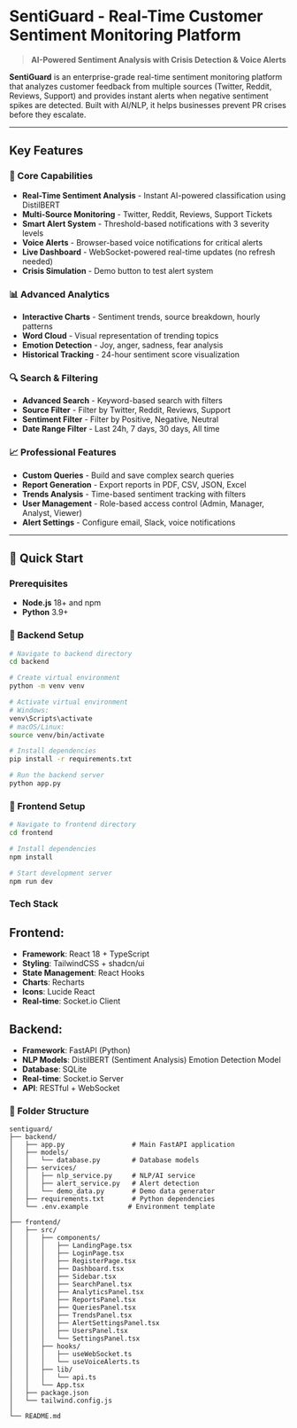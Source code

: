 # SentiGuard - Real-Time Customer Sentiment Monitoring Platform

> **AI-Powered Sentiment Analysis with Crisis Detection & Voice Alerts**

**SentiGuard** is an enterprise-grade real-time sentiment monitoring platform that analyzes customer feedback from multiple sources (Twitter, Reddit, Reviews, Support) and provides instant alerts when negative sentiment spikes are detected. Built with AI/NLP, it helps businesses prevent PR crises before they escalate.

---

## Key Features

### 🎯 Core Capabilities
- **Real-Time Sentiment Analysis** - Instant AI-powered classification using DistilBERT
- **Multi-Source Monitoring** - Twitter, Reddit, Reviews, Support Tickets
- **Smart Alert System** - Threshold-based notifications with 3 severity levels
- **Voice Alerts** - Browser-based voice notifications for critical alerts
- **Live Dashboard** - WebSocket-powered real-time updates (no refresh needed)
- **Crisis Simulation** - Demo button to test alert system

### 📊 Advanced Analytics
- **Interactive Charts** - Sentiment trends, source breakdown, hourly patterns
- **Word Cloud** - Visual representation of trending topics
- **Emotion Detection** - Joy, anger, sadness, fear analysis
- **Historical Tracking** - 24-hour sentiment score visualization

### 🔍 Search & Filtering
- **Advanced Search** - Keyword-based search with filters
- **Source Filter** - Filter by Twitter, Reddit, Reviews, Support
- **Sentiment Filter** - Filter by Positive, Negative, Neutral
- **Date Range Filter** - Last 24h, 7 days, 30 days, All time

### 📈 Professional Features
- **Custom Queries** - Build and save complex search queries
- **Report Generation** - Export reports in PDF, CSV, JSON, Excel
- **Trends Analysis** - Time-based sentiment tracking with filters
- **User Management** - Role-based access control (Admin, Manager, Analyst, Viewer)
- **Alert Settings** - Configure email, Slack, voice notifications

---

## 🚀 Quick Start

### Prerequisites
- **Node.js** 18+ and npm
- **Python** 3.9+

### 🔧 Backend Setup

```bash
# Navigate to backend directory
cd backend

# Create virtual environment
python -m venv venv

# Activate virtual environment
# Windows:
venv\Scripts\activate
# macOS/Linux:
source venv/bin/activate

# Install dependencies
pip install -r requirements.txt

# Run the backend server
python app.py

```

### 🔧 Frontend Setup

```bash
# Navigate to frontend directory
cd frontend

# Install dependencies
npm install

# Start development server
npm run dev
```
### Tech Stack

## Frontend:

- **Framework**: React 18 + TypeScript
- **Styling**: TailwindCSS + shadcn/ui
- **State Management**: React Hooks
- **Charts**: Recharts
- **Icons**: Lucide React
- **Real-time**: Socket.io Client

## Backend:

- **Framework**: FastAPI (Python)
- **NLP Models**:
       DistilBERT (Sentiment Analysis)
       Emotion Detection Model
- **Database**: SQLite 
- **Real-time**: Socket.io Server
- **API**: RESTful + WebSocket

### 📂 Folder Structure

```
sentiguard/
├── backend/
│   ├── app.py                 # Main FastAPI application
│   ├── models/
│   │   └── database.py        # Database models
│   ├── services/
│   │   ├── nlp_service.py     # NLP/AI service
│   │   ├── alert_service.py   # Alert detection
│   │   └── demo_data.py       # Demo data generator
│   ├── requirements.txt       # Python dependencies
│   └── .env.example          # Environment template
│
├── frontend/
│   ├── src/
│   │   ├── components/
│   │   │   ├── LandingPage.tsx
│   │   │   ├── LoginPage.tsx
│   │   │   ├── RegisterPage.tsx
│   │   │   ├── Dashboard.tsx
│   │   │   ├── Sidebar.tsx
│   │   │   ├── SearchPanel.tsx
│   │   │   ├── AnalyticsPanel.tsx
│   │   │   ├── ReportsPanel.tsx
│   │   │   ├── QueriesPanel.tsx
│   │   │   ├── TrendsPanel.tsx
│   │   │   ├── AlertSettingsPanel.tsx
│   │   │   ├── UsersPanel.tsx
│   │   │   └── SettingsPanel.tsx
│   │   ├── hooks/
│   │   │   ├── useWebSocket.ts
│   │   │   └── useVoiceAlerts.ts
│   │   ├── lib/
│   │   │   └── api.ts
│   │   └── App.tsx
│   ├── package.json
│   └── tailwind.config.js
│
└── README.md
```

